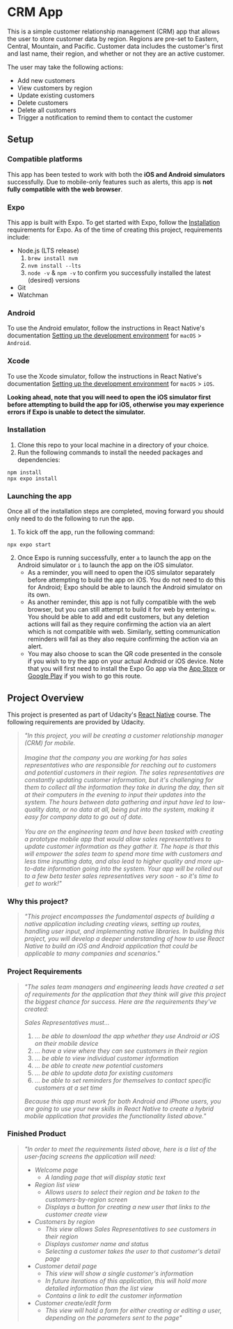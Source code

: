# CRM App
This is a simple customer relationship management (CRM) app that allows the user to store customer data by region.  Regions are pre-set to Eastern, Central, Mountain, and Pacific. Customer data includes the customer's first and last name, their region, and whether or not they are an active customer.

The user may take the following actions:
- Add new customers
- View customers by region
- Update existing customers
- Delete customers
- Delete all customers
- Trigger a notification to remind them to contact the customer

## Setup

### Compatible platforms
This app has been tested to work with both the **iOS and Android simulators** successfully. Due to mobile-only features such as alerts, this app is **not fully compatible with the web browser**.

### Expo
This app is built with Expo. To get started with Expo, follow the [Installation](https://docs.expo.dev/get-started/installation/#requirements) requirements for Expo. As of the time of creating this project, requirements include:
- Node.js (LTS release)
  1. `brew install nvm`
  2. `nvm install --lts`
  3. `node -v` & `npm -v` to confirm you successfully installed the latest (desired) versions
- Git
- Watchman

### Android

To use the Android emulator, follow the instructions in React Native's documentation [Setting up the development environment](https://reactnative.dev/docs/environment-setup?guide=native&platform=android) for `macOS` > `Android`.

### Xcode

To use the Xcode simulator, follow the instructions in React Native's documentation [Setting up the development environment](https://reactnative.dev/docs/environment-setup?guide=native&platform=ios) for `macOS` > `iOS`.

**Looking ahead, note that you will need to open the iOS simulator first before attempting to build the app for iOS, otherwise you may experience errors if Expo is unable to detect the simulator.**

### Installation

1. Clone this repo to your local machine in a directory of your choice.
2. Run the following commands to install the needed packages and dependencies:
```
npm install
npx expo install
```

### Launching the app
Once all of the installation steps are completed, moving forward you should only need to do the following to run the app.
1. To kick off the app, run the following command:
```
npx expo start
```
2. Once Expo is running successfully, enter `a` to launch the app on the Android simulator or `i` to launch the app on the iOS simulator.
    - As a reminder, you will need to open the iOS simulator separately before attempting to build the app on iOS. You do not need to do this for Android; Expo should be able to launch the Android simulator on its own.
    - As another reminder, this app is not fully compatible with the web browser, but you can still attempt to build it for web by entering `w`. You should be able to add and edit customers, but any deletion actions will fail as they require confirming the action via an alert which is not compatible with web. Similarly, setting communication reminders will fail as they also require confirming the action via an alert.
    - You may also choose to scan the QR code presented in the console if you wish to try the app on your actual Android or iOS device. Note that you will first need to install the Expo Go app via the [App Store](https://apps.apple.com/us/app/expo-go/id982107779) or [Google Play](https://play.google.com/store/apps/details?id=host.exp.exponent&hl=en_US&gl=US) if you wish to go this route.

## Project Overview

This project is presented as part of Udacity's [React Native](https://www.udacity.com/enrollment/cd0444/1.0.3) course. The following requirements are provided by Udacity.

> _"In this project, you will be creating a customer relationship manager (CRM) for mobile.<br><br>Imagine that the company you are working for has sales representatives who are responsible for reaching out to customers and potential customers in their region. The sales representatives are constantly updating customer information, but it's challenging for them to collect all the information they take in during the day, then sit at their computers in the evening to input their updates into the system. The hours between data gathering and input have led to low-quality data, or no data at all, being put into the system, making it easy for company data to go out of date.<br><br>You are on the engineering team and have been tasked with creating a prototype mobile app that would allow sales representatives to update customer information as they gather it. The hope is that this will empower the sales team to spend more time with customers and less time inputting data, and also lead to higher quality and more up-to-date information going into the system. Your app will be rolled out to a few beta tester sales representatives very soon - so it's time to get to work!"_

### Why this project?

> _"This project encompasses the fundamental aspects of building a native application including creating views, setting up routes, handling user input, and implementing native libraries. In building this project, you will develop a deeper understanding of how to use React Native to build an iOS and Android application that could be applicable to many companies and scenarios."_

### Project Requirements

> _"The sales team managers and engineering leads have created a set of requirements for the application that they think will give this project the biggest chance for success. Here are the requirements they've created:_
>
> _Sales Representatives must..._
>
> 1.  _... be able to download the app whether they use Android or iOS on their mobile device_
> 2.  _... have a view where they can see customers in their region_
> 3.  _... be able to view individual customer information_
> 4.  _... be able to create new potential customers_
> 5.  _... be able to update data for existing customers_
> 6.  _... be able to set reminders for themselves to contact specific customers at a set time_
>
> _Because this app must work for both Android and iPhone users, you are going to use your new skills in React Native to create a hybrid mobile application that provides the functionality listed above."_

### Finished Product

> _"In order to meet the requirements listed above, here is a list of the user-facing screens the application will need:_
>
> - _Welcome page_
>   - _A landing page that will display static text_
> - _Region list view_
>   - _Allows users to select their region and be taken to the customers-by-region screen_
>   - _Displays a button for creating a new user that links to the customer create view_
> - _Customers by region_
>   - _This view allows Sales Representatives to see customers in their region_
>   - _Displays customer name and status_
>   - _Selecting a customer takes the user to that customer's detail page_
> - _Customer detail page_
>   - _This view will show a single customer's information_
>   - _In future iterations of this application, this will hold more detailed information than the list view_
>   - _Contains a link to edit the customer information_
> - _Customer create/edit form_
>   - _This view will hold a form for either creating or editing a user, depending on the parameters sent to the page"_
